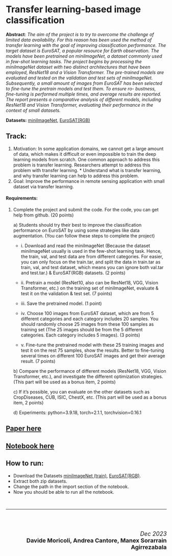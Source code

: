 # Transfer learning-based image classification

**Abstract**: *The aim of the project is to try to overcome the challenge of limited data availability. For this reason has been used the method of transfer learning with the goal of improving classification performance. The target dataset is EuroSAT, a popular resource for Earth observation. The models have been pretrained on miniImageNet, a dataset commonly used in few-shot learning tasks. The project begins by processing the miniImageNet dataset with two distinct architectures that have been employed, ResNet18 and a Vision Transformer. The pre-trained models are evaluated and tested on the validation and test sets of miniImageNet. Subsequently, a small amount of images from EuroSAT has been selected to fine-tune the pretrain models and test them. To ensure ro-
bustness, fine-tuning is performed multiple times, and average results are reported. The report presents a comparative analysis of different models, including ResNet18 and Vision Transformer, evaluating their performance in the context of small datasets.*


**Datasets:**
[miniImageNet](https://drive.google.com/drive/folders/17a09kkqVivZQFggCw9I_YboJ23tcexNM), [EuroSAT(RGB)](https://github.com/phelber/EuroSAT)

## Track:

1. Motivation: In some application domains, we cannot get a large amount of data, which makes it difficult or even impossible to train the deep learning models from scratch. One common approach to address this problem is transfer learning. Researchers attempt to address this problem with transfer learning. * Understand what is transfer learning, and why transfer learning can help to address this problem. 
2. Goal: Improve the performance in remote sensing application with small dataset via transfer learning.

#### Requirements:

1. Complete the project and submit the code. For the code, you can get help from github. (20 points)

    a) Students should try their best to improve the classification performance on EuroSAT by using some strategies like data augmentation. (You can follow these steps to complete the project)

    - i. Download and read the miniImageNet (Because the dataset miniImageNet usually is used in the few-shot learning task. Hence, the train, val, and test data are from different categories. For easier, you can only focus on the train.tar, and split the data in train.tar as train, val, and test dataset, which means you can ignore both val.tar and test.tar.) & EuroSAT(RGB) datasets. (2 points)

    - ii. Pretrain a model (ResNet10, also can be ResNet18, VGG, Vision Transformer, etc.) on the training set of miniImageNet, evaluate & test it on the validation & test set. (7 points)

    - iii. Save the pretrained model. (1 point)

    - iv. Choose 100 images from EuroSAT dataset, which are from 5 different categories and each category includes 20 samples. You should randomly choose 25 images from these 100 samples as training set (The 25 images should be from the 5 different categories. Each category includes 5 images). (3 points)

    - v. Fine-tune the pretrained model with these 25 training images and test it on the rest 75 samples, show the results. Better to fine-tuning several times on different 100 EuroSAT images and get their average result. (7 points)

    b) Compare the performance of different models (ResNet18, VGG, Vision Transformer, etc.), and investigate the different optimization strategies. (This part will be used as a bonus item, 2 points)

    c) If it’s possible, you can evaluate on the other datasets such as CropDiseases, CUB, ISIC, ChestX, etc. (This part will be used as a bonus item, 2 points)

    d) Experiments: python=3.9.18, torch=2.1.1, torchvision=0.16.1

## [Paper here](/transfer_learning-based_image_classification-paper.pdf)

## [Notebook here](/files/)

## How to run:
- Download the Datasets [miniImageNet (train)](https://drive.google.com/drive/folders/17a09kkqVivZQFggCw9I_YboJ23tcexNM), [EuroSAT(RGB)](https://github.com/phelber/EuroSAT). 
- Extract both zip datasets.
- Change the path in the import section of the notebook.
- Now you should be able to run all the notebook.

<br>
<hr>
<br><br>

<div style="text-align: right; font-size: 18px">

*Dec 2023*<br>
**Davide Moricoli, Andrea Cantore, Manex Sorarrain Agirrezabala**
</div>
